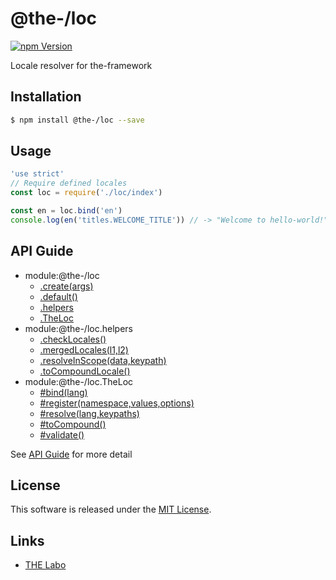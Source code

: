 @the-/loc
==========

<!---
This file is generated by @the-/templates. Do not update manually.
--->

<!-- Badge Start -->
<a name="badges"></a>

[![npm Version][bd_npm_shield_url]][bd_npm_url]

[bd_repo_url]: https://github.com/the-labo/the
[bd_npm_url]: http://www.npmjs.org/package/@the-/loc
[bd_npm_shield_url]: http://img.shields.io/npm/v/@the-/loc.svg?style=flat

<!-- Badge End -->


<!-- Description Start -->
<a name="description"></a>

Locale resolver for the-framework

<!-- Description End -->


<!-- Overview Start -->
<a name="overview"></a>




<!-- Overview End -->


<!-- Sections Start -->
<a name="sections"></a>

<!-- Section from "doc/readme/01.Installation.md.hbs" Start -->

<a name="section-doc-readme-01-installation-md"></a>

Installation
-----

```bash
$ npm install @the-/loc --save
```


<!-- Section from "doc/readme/01.Installation.md.hbs" End -->

<!-- Section from "doc/readme/02.Usage.md.hbs" Start -->

<a name="section-doc-readme-02-usage-md"></a>

Usage
---------

```javascript
'use strict'
// Require defined locales
const loc = require('./loc/index')

const en = loc.bind('en')
console.log(en('titles.WELCOME_TITLE')) // -> "Welcome to hello-world!"

```


<!-- Section from "doc/readme/02.Usage.md.hbs" End -->


<!-- Sections Start -->

<a name="api"></a>

## API Guide


- module:@the-/loc
  - [.create(args)](./doc/api/api.md#module_@the-/loc.create)
  - [.default()](./doc/api/api.md#module_@the-/loc.default)
  - [.helpers](./doc/api/api.md#module_@the-/loc.helpers)
  - [.TheLoc](./doc/api/api.md#module_@the-/loc.TheLoc)
- module:@the-/loc.helpers
  - [.checkLocales()](./doc/api/api.md#module_@the-/loc.helpers.checkLocales)
  - [.mergedLocales(l1,l2)](./doc/api/api.md#module_@the-/loc.helpers.mergedLocales)
  - [.resolveInScope(data,keypath)](./doc/api/api.md#module_@the-/loc.helpers.resolveInScope)
  - [.toCompoundLocale()](./doc/api/api.md#module_@the-/loc.helpers.toCompoundLocale)
- module:@the-/loc.TheLoc
  - [#bind(lang)](./doc/api/api.md#module_@the-/loc.TheLoc#bind)
  - [#register(namespace,values,options)](./doc/api/api.md#module_@the-/loc.TheLoc#register)
  - [#resolve(lang,keypaths)](./doc/api/api.md#module_@the-/loc.TheLoc#resolve)
  - [#toCompound()](./doc/api/api.md#module_@the-/loc.TheLoc#toCompound)
  - [#validate()](./doc/api/api.md#module_@the-/loc.TheLoc#validate)

See [API Guide](./doc/api/api.md) for more detail


<!-- LICENSE Start -->
<a name="license"></a>

License
-------
This software is released under the [MIT License](https://github.com/the-labo/the/blob/master/LICENSE).

<!-- LICENSE End -->


<!-- Links Start -->
<a name="links"></a>

Links
------

+ [THE Labo][the_labo_url]

[the_labo_url]: https://github.com/the-labo

<!-- Links End -->
